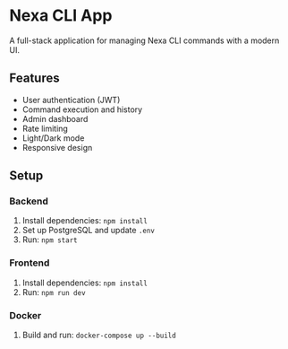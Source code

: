 # Nexa CLI App

A full-stack application for managing Nexa CLI commands with a modern UI.

## Features
- User authentication (JWT)
- Command execution and history
- Admin dashboard
- Rate limiting
- Light/Dark mode
- Responsive design

## Setup

### Backend
1. Install dependencies: `npm install`
2. Set up PostgreSQL and update `.env`
3. Run: `npm start`

### Frontend
1. Install dependencies: `npm install`
2. Run: `npm run dev`

### Docker
1. Build and run: `docker-compose up --build`
